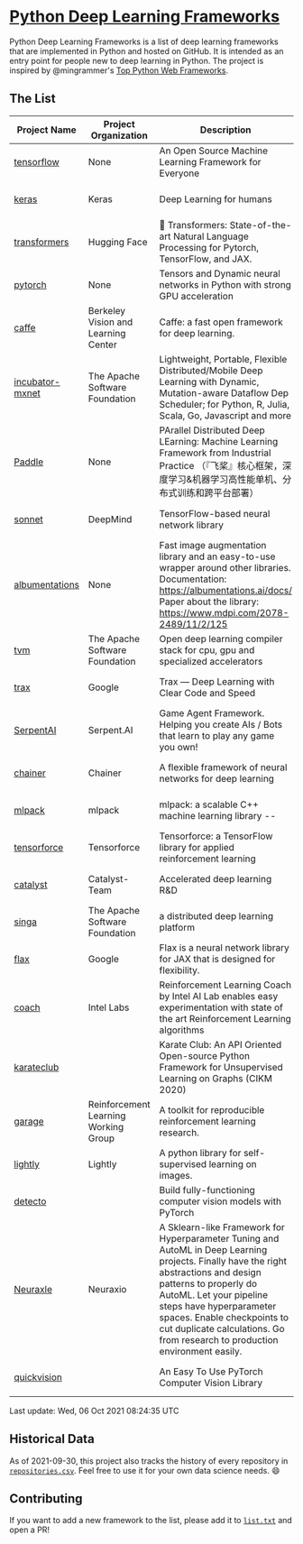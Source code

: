 # [Python Deep Learning Frameworks](https://www.github.com/shimst3r/python-deep-learning-frameworks)

Python Deep Learning Frameworks is a list of deep learning frameworks that are implemented in Python and hosted on GitHub. It is intended as an entry point for people new to deep learning in Python. The project is inspired by @mingrammer's [Top Python Web Frameworks](https://github.com/mingrammer/python-web-framework-stars).

## The List

| Project Name | Project Organization | Description | Stars | Forks | Open Issues | Last Commit |
| ------------ | -------------------- | ----------- | ----: | ----: | ----------: | ----------- |
| [tensorflow](https://tensorflow.org) | None | An Open Source Machine Learning Framework for Everyone | 159562 | 85627 | 3101 | 0 day(s) ago |
| [keras](http://keras.io/) | Keras | Deep Learning for humans | 52771 | 18831 | 312 | 0 day(s) ago |
| [transformers](https://huggingface.co/transformers) | Hugging Face | 🤗 Transformers: State-of-the-art Natural Language Processing for Pytorch, TensorFlow, and JAX. | 52117 | 12371 | 422 | 0 day(s) ago |
| [pytorch](https://pytorch.org) | None | Tensors and Dynamic neural networks in Python with strong GPU acceleration | 51247 | 14003 | 10065 | 0 day(s) ago |
| [caffe](http://caffe.berkeleyvision.org/) | Berkeley Vision and Learning Center | Caffe: a fast open framework for deep learning. | 31978 | 18881 | 1173 | 1 day(s) ago |
| [incubator-mxnet](https://mxnet.apache.org) | The Apache Software Foundation | Lightweight, Portable, Flexible Distributed/Mobile Deep Learning with Dynamic, Mutation-aware Dataflow Dep Scheduler; for Python, R, Julia, Scala, Go, Javascript and more | 19682 | 6874 | 1944 | 0 day(s) ago |
| [Paddle](http://www.paddlepaddle.org/) | None | PArallel Distributed Deep LEarning: Machine Learning Framework from Industrial Practice （『飞桨』核心框架，深度学习&机器学习高性能单机、分布式训练和跨平台部署） | 16603 | 4048 | 2810 | 0 day(s) ago |
| [sonnet](https://sonnet.dev/) | DeepMind | TensorFlow-based neural network library | 9013 | 1292 | 22 | 1 day(s) ago |
| [albumentations](https://albumentations.ai) | None | Fast image augmentation library and an easy-to-use wrapper around other libraries. Documentation:  https://albumentations.ai/docs/ Paper about the library: https://www.mdpi.com/2078-2489/11/2/125 | 8866 | 1128 | 228 | 0 day(s) ago |
| [tvm](https://tvm.apache.org/) | The Apache Software Foundation | Open deep learning compiler stack for cpu, gpu and specialized accelerators | 7205 | 2197 | 315 | 0 day(s) ago |
| [trax](https://github.com/google/trax) | Google | Trax — Deep Learning with Clear Code and Speed | 6496 | 652 | 83 | 1 day(s) ago |
| [SerpentAI](http://serpent.ai) | Serpent.AI | Game Agent Framework. Helping you create AIs / Bots that learn to play any game you own! | 6044 | 710 | 1 | 3 day(s) ago |
| [chainer](https://chainer.org) | Chainer | A flexible framework of neural networks for deep learning | 5612 | 1374 | 11 | 1 day(s) ago |
| [mlpack](https://www.mlpack.org/) | mlpack | mlpack: a scalable C++ machine learning library --  | 3824 | 1379 | 89 | 1 day(s) ago |
| [tensorforce](https://github.com/tensorforce/tensorforce) | Tensorforce | Tensorforce: a TensorFlow library for applied reinforcement learning | 3027 | 513 | 10 | 1 day(s) ago |
| [catalyst](https://catalyst-team.com) | Catalyst-Team | Accelerated deep learning R&D | 2727 | 342 | 11 | 1 day(s) ago |
| [singa](https://github.com/apache/singa) | The Apache Software Foundation | a distributed deep learning platform | 2366 | 706 | 37 | 7 day(s) ago |
| [flax](https://github.com/google/flax) | Google | Flax is a neural network library for JAX that is designed for flexibility. | 2158 | 265 | 165 | 0 day(s) ago |
| [coach](https://intellabs.github.io/coach/) | Intel Labs | Reinforcement Learning Coach by Intel AI Lab enables easy experimentation with state of the art Reinforcement Learning algorithms | 2045 | 411 | 87 | 1 day(s) ago |
| [karateclub](https://karateclub.readthedocs.io) |  | Karate Club: An API Oriented Open-source Python Framework for Unsupervised Learning on Graphs (CIKM 2020) | 1412 | 165 | 0 | 2 day(s) ago |
| [garage](https://github.com/rlworkgroup/garage) | Reinforcement Learning Working Group | A toolkit for reproducible reinforcement learning research. | 1303 | 237 | 216 | 1 day(s) ago |
| [lightly](https://github.com/lightly-ai/lightly) | Lightly | A python library for self-supervised learning on images. | 1221 | 75 | 50 | 1 day(s) ago |
| [detecto](https://detecto.readthedocs.io/) |  | Build fully-functioning computer vision models with PyTorch | 506 | 84 | 26 | 2 day(s) ago |
| [Neuraxle](https://www.neuraxle.org/) | Neuraxio | A Sklearn-like Framework for Hyperparameter Tuning and AutoML in Deep Learning projects. Finally have the right abstractions and design patterns to properly do AutoML. Let your pipeline steps have hyperparameter spaces. Enable checkpoints to cut duplicate calculations. Go from research to production environment easily. | 450 | 50 | 147 | 3 day(s) ago |
| [quickvision](https://github.com/oke-aditya/quickvision) |  | An Easy To Use PyTorch Computer Vision Library | 47 | 3 | 19 | 2 day(s) ago |

Last update: Wed, 06 Oct 2021 08:24:35 UTC

## Historical Data

As of 2021-09-30, this project also tracks the history of every repository in [`repositories.csv`](./repositories.csv). Feel free to use it for your own data science needs. :smile:

## Contributing

If you want to add a new framework to the list, please add it to [`list.txt`](./python-deep-learning-frameworks/list.txt) and open a PR!